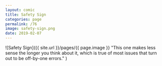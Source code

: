```yaml
---
layout: comic
title: Safety Sign
categories: page
permalink: /76
image: safety-sign.png
date: 2019-02-07
---
```


![Safety Sign]({{ site.url }}/pages/{{ page.image }} "This one makes less sense the longer you think about it, which is true of most issues that turn out to be off-by-one errors." )